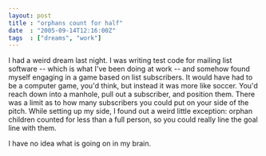 ```yaml
---
layout: post
title : "orphans count for half"
date  : "2005-09-14T12:16:00Z"
tags  : ["dreams", "work"]
---
```

I had a weird dream last night.  I was writing test code for mailing list software -- which is what I've been doing at work -- and somehow found myself engaging in a game based on list subscribers.  It would have had to be a computer game, you'd think, but instead it was more like soccer.  You'd reach down into a manhole, pull out a subscriber, and position them.  There was a limit as to how many subscribers you could put on your side of the pitch. While setting up my side, I found out a weird little exception: orphan children counted for less than a full person, so you could really line the goal line with them.

I have no idea what is going on in my brain. 

